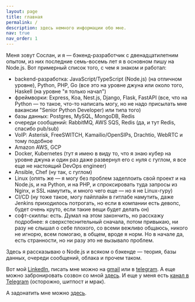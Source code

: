 ```yaml
---
layout: page
title: главная
permalink: /
description: здесь немного информации обо мне.
nav: true
nav_order: 1
---
```


<!-- pages/default.md -->

Меня зовут Сослан, и я — бэкенд-разработчик с двенадцатилетним опытом, из них последние семь-восемь лет я в основном пишу на Node.js.
Вот примерный список того, с чем я знаком и работал:

- backend-разработка: JavaScript/TypeScript (Node.js) (на отличном уровне), Python, PHP, Go (все это на уровне джуна или около того, Haskell (на уровне "я только начал")
- фреймворки: Express, Koa, Nest.js, Django, Flask, FastAPI (все, что на Python — то такое, что-то написать могу, но не надо присылать мне вакансии "Senior Python Developer) или типа того)
- базы данных: Postgres, MySQL, MongoDB, Redis
- очереди сообщений: RabbitMQ, AWS SQS, Redis (да, и тут Redis, спасибо pub/sub)
- VoIP: Asterisk, FreeSWITCH, Kamailio/OpenSIPs, Drachtio, WebRTC и тому подобное
- Amazon AWS, GCP
- Docker, Kubernetes (тут я имею в виду то, что я знаю кубер на уровне джуна и один раз даже развернул его с нуля с гуглом, я все еще не настоящий DevOps engineer)
- Ansible, Chef (ну так, с гуглом)
- Linux (опять же — я могу без проблем задеплоить свой проект и на Node.js, и на Python, и на PHP, и спроксировать туда запросы из Nginx, и SSL намутить, и много чего еще — но я не Linux-гуру)
- CI/CD (ну тоже такое, могу пайплайн в гитлабе намутить, даже Jenkins приходилось потрогать, но если в компании есть девопс, будет очень круто, если такие вещи будет делать он)
- софт-скиллы: есть. Думал на этом закончить, но расскажу подробнее: я сверхстеснительный сначала, потом привыкаю, ни разу не слышал о себе плохого, со всеми вежливо общаюсь, никого не игнорю, всем помогаю, в общем, вроде я норм. Но в начале да, есть странности, но ни разу это не вызывало проблем.

Здесь я рассказываю о Node.js и всяком о бэкенде — теория, базы данных, очереди сообщений, облака и прочем таком.

Вот мой [LinkedIn](https://www.linkedin.com/in/sptm/), писать мне можно на [gmail](mailto:soslanaldatov@gmail.com) или в [telegram](https://t.me/sptmru).
А еще можно забронировать созвон со мной [здесь](https://sptm.dev/meetme).
И еще у меня есть [канал в Telegram](https://t.me/backend_js_and_stuff) (осторожно, шитпост и мрак).

А задонатить мне можно [здесь](https://sptm.dev/donation).
